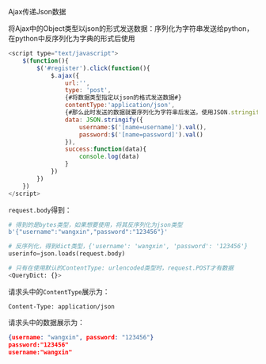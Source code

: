 Ajax传递Json数据

将Ajax中的Object类型以json的形式发送数据：序列化为字符串发送给python，在python中反序列化为字典的形式后使用

```javascript
<script type="text/javascript">
    $(function(){
        $('#register').click(function(){
            $.ajax({
                url:'',
                type: 'post',
                {#将数据类型指定以json的格式发送数据#}
                contentType:'application/json',
                {#那么此时发送的数据就要序列化为字符串后发送，使用JSON.stringify#}
                data: JSON.stringify({
                    username:$('[name=username]').val(),
                    password:$('[name=password]').val()
                }),
                success:function(data){
                    console.log(data)
                }
            })
        })
    })
</script>
```



`request.body`得到：

```python
# 得到的是bytes类型，如果想要使用，将其反序列化为json类型
b'{"username":"wangxin","password":"123456"}'

# 反序列化，得到dict类型，{'username': 'wangxin', 'password': '123456'}
userinfo=json.loads(request.body)

# 只有在使用默认的ContentType: urlencoded类型时，request.POST才有数据
<QueryDict: {}>
```



请求头中的`ContentType`展示为：

```
Content-Type: application/json
```

请求头中的数据展示为：

```json
{username: "wangxin", password: "123456"}
password:"123456"
username:"wangxin"
```

